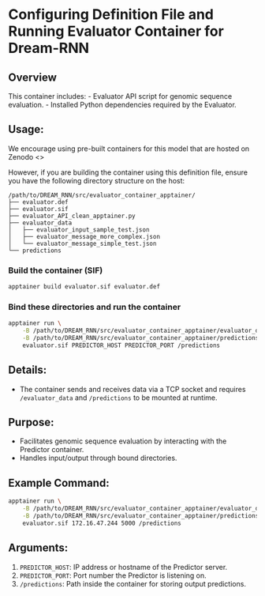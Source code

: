 # Configuring Definition File and Running Evaluator Container for Dream-RNN

## Overview

This container includes:
    - Evaluator API script for genomic sequence evaluation.
    - Installed Python dependencies required by the Evaluator.

## **Usage:**

We encourage using pre-built containers for this model that are hosted on Zenodo <<PASTE LINK HERE>>

However, if you are building the container using this definition file, ensure you have the following directory structure on the host:

```
/path/to/DREAM_RNN/src/evaluator_container_apptainer/
├── evaluator.def
├── evaluator.sif
├── evaluator_API_clean_apptainer.py
├── evaluator_data
│   ├── evaluator_input_sample_test.json
│   ├── evaluator_message_more_complex.json
│   └── evaluator_message_simple_test.json
└── predictions
```

### Build the container (SIF)

```bash
apptainer build evaluator.sif evaluator.def
```

### Bind these directories and run the container

```bash
apptainer run \
    -B /path/to/DREAM_RNN/src/evaluator_container_apptainer/evaluator_data:/evaluator_data \
    -B /path/to/DREAM_RNN/src/evaluator_container_apptainer/predictions:/predictions \
    evaluator.sif PREDICTOR_HOST PREDICTOR_PORT /predictions
```

## **Details:**

- The container sends and receives data via a TCP socket and requires `/evaluator_data` and `/predictions` to be mounted at runtime.

## **Purpose:**

- Facilitates genomic sequence evaluation by interacting with the Predictor container.
- Handles input/output through bound directories.

## **Example Command:**

```bash
apptainer run \
    -B /path/to/DREAM_RNN/src/evaluator_container_apptainer/evaluator_data:/evaluator_data \
    -B /path/to/DREAM_RNN/src/evaluator_container_apptainer/predictions:/predictions \
    evaluator.sif 172.16.47.244 5000 /predictions
```

## **Arguments:**

1. `PREDICTOR_HOST`: IP address or hostname of the Predictor server.
2. `PREDICTOR_PORT`: Port number the Predictor is listening on.
3. `/predictions`: Path inside the container for storing output predictions.
